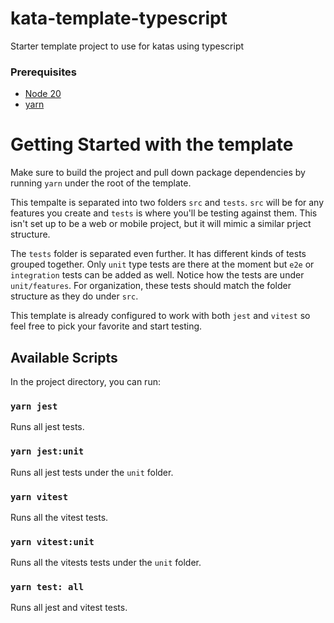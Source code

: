 # kata-template-typescript

Starter template project to use for katas using typescript

### Prerequisites

- [Node 20](https://nodejs.org)
- [yarn](https://yarnpkg.com)

# Getting Started with the template

Make sure to build the project and pull down package dependencies by running `yarn` under the root of the template.

This tempalte is separated into two folders `src` and `tests`.
`src` will be for any features you create and `tests` is where you'll be testing against them. This isn't set up to be a web or mobile project, but it will mimic a similar prject structure.

The `tests` folder is separated even further. It has different kinds of tests grouped together. Only `unit` type tests are there at the moment but `e2e` or `integration` tests can be added as well. Notice how the tests are under `unit/features`. For organization, these tests should match the folder structure as they do under `src`.

This template is already configured to work with both `jest` and `vitest` so feel free to pick your favorite and start testing.

## Available Scripts

In the project directory, you can run:

### `yarn jest`

Runs all jest tests.

### `yarn jest:unit`

Runs all jest tests under the `unit` folder.

### `yarn vitest`

Runs all the vitest tests.

### `yarn vitest:unit`

Runs all the vitests tests under the `unit` folder.

### `yarn test: all`

Runs all jest and vitest tests.
